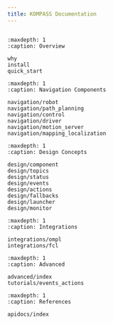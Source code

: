 ```yaml
---
title: KOMPASS Documentation
---
```


```{include} overview.md

```

```{toctree}
:maxdepth: 1
:caption: Overview

why
install
quick_start
```

<!-- # Navigation -->

```{toctree}
:maxdepth: 1
:caption: Navigation Components

navigation/robot
navigation/path_planning
navigation/control
navigation/driver
navigation/motion_server
navigation/mapping_localization
```

<!-- # Design -->

```{toctree}
:maxdepth: 1
:caption: Design Concepts

design/component
design/topics
design/status
design/events
design/actions
design/fallbacks
design/launcher
design/monitor
```

<!-- # Integrations and Plugins -->

```{toctree}
:maxdepth: 1
:caption: Integrations

integrations/ompl
integrations/fcl
```

<!-- # Advanced Topics -->

```{toctree}
:maxdepth: 1
:caption: Advanced

advanced/index
tutorials/events_actions
```

<!-- # References -->

```{toctree}
:maxdepth: 1
:caption: References

apidocs/index
```
